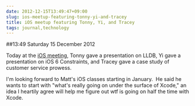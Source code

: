 ```yaml
---
date: 2012-12-15T13:49:47+09:00
slug: ios-meetup-featuring-tonny-yi-and-tracey
title: iOS meetup featuring Tonny, Yi, and Tracey
tags: journal,technology
---
```


##13:49 Saturday 15 December 2012

Today at the [iOS meeting](http://www.meetup.com/TokyoiOSMeetup/), Tonny gave a presentation on LLDB, Yi gave a presentation on iOS 6 Constraints, and Tracey gave a case study of customer service prowess.

I'm looking forward to Matt's iOS classes starting in January.  He said he wants to start with "what's really going on under the surface of Xcode," an idea I heartily agree will help me figure out wtf is going on half the time with Xcode.
